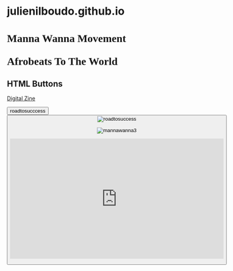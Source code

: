 # julienilboudo.github.io
<!DOCTYPE html>
<html>
  
  <head>
  <title>Manna Wanna
  </title>
  </head>
  
 
 <body bgcolor"#F47F65">
  
  <h1 style="font-family:times new roman">Manna Wanna Movement</h!>
  <p style="podition:absolute; top:100px; left 200px; color:#F4&F45; font-size 20pt">Afrobeats To The World</p>
    

<h2>HTML Buttons</h2>
<a href="https://issuu.com/home/published/mwm_zine3">Digital Zine</a>
   
    





<button>roadtosucccess<button>
![roadtosuccess](https://user-images.githubusercontent.com/44008956/50050098-7816ed00-00c0-11e9-98c7-6960fc88132e.png)














![mannawanna3](https://user-images.githubusercontent.com/44008956/50041340-47cc4180-0021-11e9-9818-7ec2b7bb3760.jpg)
















<p><iframe width="560" height="315" src="https://www.youtube.com/embed/REpn_pTE4wk" frameborder="0" allow="accelerometer; autoplay; encrypted-media; gyroscope; picture-in-picture" allowfullscreen></iframe>
    </body>
    </html>
    
    
    
    
 



